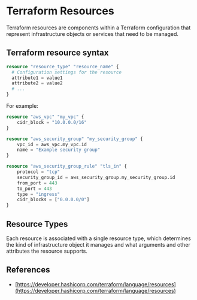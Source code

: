 # Terraform Resources

Terraform resources are components within a Terraform configuration that represent infrastructure objects or services that need to be managed.

## Terraform resource syntax

```terraform
resource "resource_type" "resource_name" {
  # Configuration settings for the resource
  attribute1 = value1
  attribute2 = value2
  # ...
}
```

For example:

```terraform
resource "aws_vpc" "my_vpc" {
    cidr_block = "10.0.0.0/16"
}

resource "aws_security_group" "my_security_group" {
    vpc_id = aws_vpc.my_vpc.id
    name = "Example security group"
}

resource "aws_security_group_rule" "tls_in" {
    protocol = "tcp"
    security_group_id = aws_security_group.my_security_group.id
    from_port = 443
    to_port = 443
    type = "ingress"
    cidr_blocks = ["0.0.0.0/0"]
}
```

## Resource Types

Each resource is associated with a single resource type, which determines the kind of infrastructure object it manages and what arguments and other attributes the resource supports.

## References

- [https://developer.hashicorp.com/terraform/language/resources](https://developer.hashicorp.com/terraform/language/resources)
